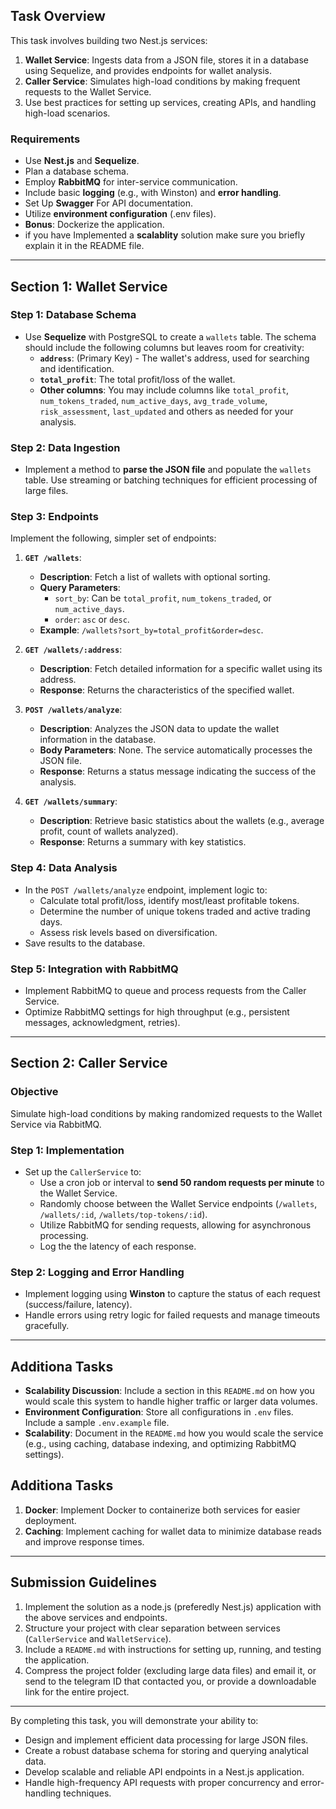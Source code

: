 
## **Task Overview**

This task involves building two Nest.js services: 
1. **Wallet Service**: Ingests data from a JSON file, stores it in a database using Sequelize, and provides endpoints for wallet analysis.
2. **Caller Service**: Simulates high-load conditions by making frequent requests to the Wallet Service.
3. Use best practices for setting up services, creating APIs, and handling high-load scenarios.

### **Requirements**
- Use **Nest.js** and **Sequelize**.
- Plan a database schema. 
- Employ **RabbitMQ** for inter-service communication.
- Include basic **logging** (e.g., with Winston) and **error handling**.
- Set Up **Swagger** For API documentation.
- Utilize **environment configuration** (.env files).
- **Bonus**: Dockerize the application.
- if you have Implemented a **scalablity** solution make sure you briefly explain it in the README file.

---

## **Section 1: Wallet Service**

### **Step 1: Database Schema**

- Use **Sequelize** with PostgreSQL to create a `wallets` table. The schema should include the following columns but leaves room for creativity:
  - **`address`**: (Primary Key) - The wallet's address, used for searching and identification.
  - **`total_profit`**: The total profit/loss of the wallet.
  - **Other columns**: You may include columns like `total_profit`, `num_tokens_traded`, `num_active_days`, `avg_trade_volume`, `risk_assessment`, `last_updated` and others as needed for your analysis.


### **Step 2: Data Ingestion**
- Implement a method to **parse the JSON file** and populate the `wallets` table. Use streaming or batching techniques for efficient processing of large files.

### **Step 3: Endpoints**
Implement the following, simpler set of endpoints:

1. **`GET /wallets`**:
   - **Description**: Fetch a list of wallets with optional sorting.
   - **Query Parameters**:
     - `sort_by`: Can be `total_profit`, `num_tokens_traded`, or `num_active_days`.
     - `order`: `asc` or `desc`.
   - **Example**: `/wallets?sort_by=total_profit&order=desc`.

2. **`GET /wallets/:address`**:
   - **Description**: Fetch detailed information for a specific wallet using its address.
   - **Response**: Returns the characteristics of the specified wallet.

3. **`POST /wallets/analyze`**:
   - **Description**: Analyzes the JSON data to update the wallet information in the database.
   - **Body Parameters**: None. The service automatically processes the JSON file.
   - **Response**: Returns a status message indicating the success of the analysis.

4. **`GET /wallets/summary`**:
   - **Description**: Retrieve basic statistics about the wallets (e.g., average profit, count of wallets analyzed).
   - **Response**: Returns a summary with key statistics.


### **Step 4: Data Analysis**
- In the `POST /wallets/analyze` endpoint, implement logic to:
  - Calculate total profit/loss, identify most/least profitable tokens.
  - Determine the number of unique tokens traded and active trading days.
  - Assess risk levels based on diversification.
- Save results to the database.

### **Step 5: Integration with RabbitMQ**
- Implement RabbitMQ to queue and process requests from the Caller Service.
- Optimize RabbitMQ settings for high throughput (e.g., persistent messages, acknowledgment, retries).

---

## **Section 2: Caller Service**

### **Objective**
Simulate high-load conditions by making randomized requests to the Wallet Service via RabbitMQ.

### **Step 1: Implementation**
- Set up the `CallerService` to:
  - Use a cron job or interval to **send 50 random requests per minute** to the Wallet Service.
  - Randomly choose between the Wallet Service endpoints (`/wallets`, `/wallets/:id`, `/wallets/top-tokens/:id`).
  - Utilize RabbitMQ for sending requests, allowing for asynchronous processing.
  - Log the the latency of each response.

### **Step 2: Logging and Error Handling**
- Implement logging using **Winston** to capture the status of each request (success/failure, latency).
- Handle errors using retry logic for failed requests and manage timeouts gracefully.

---

## **Additiona Tasks**

- **Scalability Discussion**: Include a section in this `README.md` on how you would scale this system to handle higher traffic or larger data volumes.
- **Environment Configuration**: Store all configurations in `.env` files. Include a sample `.env.example` file.
- **Scalability**: Document in the `README.md` how you would scale the service (e.g., using caching, database indexing, and optimizing RabbitMQ settings).

## **Additiona Tasks**

1. **Docker**: Implement Docker to containerize both services for easier deployment.
2. **Caching**: Implement caching for wallet data to minimize database reads and improve response times.

---


## **Submission Guidelines**
1. Implement the solution as a node.js (preferedly Nest.js) application with the above services and endpoints.
2. Structure your project with clear separation between services (`CallerService` and `WalletService`).
3. Include a `README.md` with instructions for setting up, running, and testing the application.
4. Compress the project folder (excluding large data files) and email it, or send to the telegram ID that contacted you, or provide a downloadable link for the entire project.

---

By completing this task, you will demonstrate your ability to:
- Design and implement efficient data processing for large JSON files.
- Create a robust database schema for storing and querying analytical data.
- Develop scalable and reliable API endpoints in a Nest.js application.
- Handle high-frequency API requests with proper concurrency and error-handling techniques.

